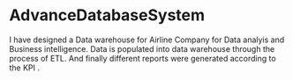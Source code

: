 # AdvanceDatabaseSystem
I have designed a Data warehouse for Airline Company for Data analyis and Business intelligence.
Data is populated into data warehouse through the process of ETL. And finally different
reports were generated according to the KPI .
